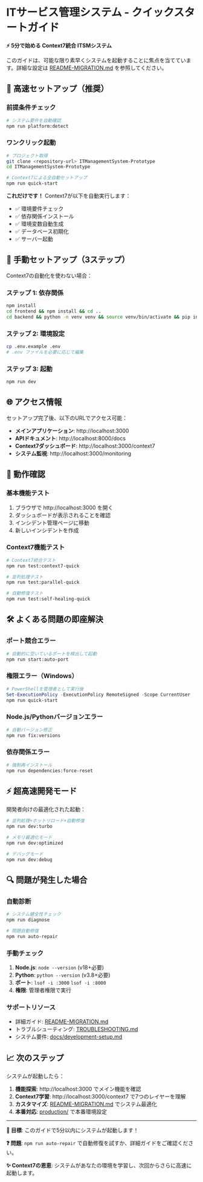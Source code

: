 # ITサービス管理システム - クイックスタートガイド

**⚡ 5分で始める Context7統合 ITSMシステム**

このガイドは、可能な限り素早くシステムを起動することに焦点を当てています。詳細な設定は [README-MIGRATION.md](./README-MIGRATION.md) を参照してください。

## 🚀 高速セットアップ（推奨）

### 前提条件チェック
```bash
# システム要件を自動確認
npm run platform:detect
```

### ワンクリック起動
```bash
# プロジェクト取得
git clone <repository-url> ITManagementSystem-Prototype
cd ITManagementSystem-Prototype

# Context7による全自動セットアップ
npm run quick-start
```

**これだけです！** Context7が以下を自動実行します：
- ✅ 環境要件チェック
- ✅ 依存関係インストール  
- ✅ 環境変数自動生成
- ✅ データベース初期化
- ✅ サーバー起動

## 🔧 手動セットアップ（3ステップ）

Context7の自動化を使わない場合：

### ステップ 1: 依存関係
```bash
npm install
cd frontend && npm install && cd ..
cd backend && python -m venv venv && source venv/bin/activate && pip install -r requirements.txt && cd ..
```

### ステップ 2: 環境設定
```bash
cp .env.example .env
# .env ファイルを必要に応じて編集
```

### ステップ 3: 起動
```bash
npm run dev
```

## 🌐 アクセス情報

セットアップ完了後、以下のURLでアクセス可能：

- **メインアプリケーション**: http://localhost:3000
- **APIドキュメント**: http://localhost:8000/docs  
- **Context7ダッシュボード**: http://localhost:3000/context7
- **システム監視**: http://localhost:3000/monitoring

## 📱 動作確認

### 基本機能テスト
1. ブラウザで http://localhost:3000 を開く
2. ダッシュボードが表示されることを確認
3. インシデント管理ページに移動
4. 新しいインシデントを作成

### Context7機能テスト
```bash
# Context7統合テスト
npm run test:context7-quick

# 並列処理テスト
npm run test:parallel-quick

# 自動修復テスト
npm run test:self-healing-quick
```

## 🛠️ よくある問題の即座解決

### ポート競合エラー
```bash
# 自動的に空いているポートを検出して起動
npm run start:auto-port
```

### 権限エラー（Windows）
```powershell
# PowerShellを管理者として実行後
Set-ExecutionPolicy -ExecutionPolicy RemoteSigned -Scope CurrentUser
npm run quick-start
```

### Node.js/Pythonバージョンエラー
```bash
# 自動バージョン修正
npm run fix:versions
```

### 依存関係エラー
```bash
# 強制再インストール
npm run dependencies:force-reset
```

## ⚡ 超高速開発モード

開発者向けの最適化された起動：

```bash
# 並列処理+ホットリロード+自動修復
npm run dev:turbo

# メモリ最適化モード
npm run dev:optimized

# デバッグモード
npm run dev:debug
```

## 🔍 問題が発生した場合

### 自動診断
```bash
# システム健全性チェック
npm run diagnose

# 問題自動修復
npm run auto-repair
```

### 手動チェック
1. **Node.js**: `node --version` (v18+必要)
2. **Python**: `python --version` (v3.8+必要)  
3. **ポート**: `lsof -i :3000` `lsof -i :8000`
4. **権限**: 管理者権限で実行

### サポートリソース
- 詳細ガイド: [README-MIGRATION.md](./README-MIGRATION.md)
- トラブルシューティング: [TROUBLESHOOTING.md](./TROUBLESHOOTING.md)
- システム要件: [docs/development-setup.md](./docs/development-setup.md)

## 📈 次のステップ

システムが起動したら：

1. **機能探索**: http://localhost:3000 でメイン機能を確認
2. **Context7学習**: http://localhost:3000/context7 で7つのレイヤーを理解
3. **カスタマイズ**: [README-MIGRATION.md](./README-MIGRATION.md) でシステム最適化
4. **本番対応**: [production/](./production/) で本番環境設定

---

**🎯 目標**: このガイドで5分以内にシステムが起動します！

**❓ 問題**: `npm run auto-repair` で自動修復を試すか、詳細ガイドをご確認ください。

**✨ Context7の恩恵**: システムがあなたの環境を学習し、次回からさらに高速に起動します。